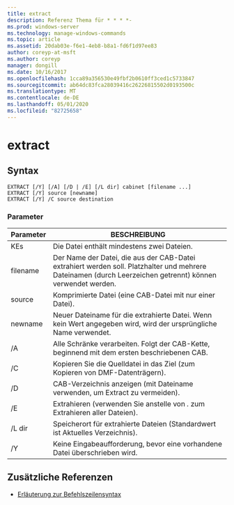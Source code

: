 ```yaml
---
title: extract
description: Referenz Thema für * * * *-
ms.prod: windows-server
ms.technology: manage-windows-commands
ms.topic: article
ms.assetid: 20dab03e-f6e1-4eb8-b8a1-fd6f1d97ee83
author: coreyp-at-msft
ms.author: coreyp
manager: dongill
ms.date: 10/16/2017
ms.openlocfilehash: 1cca89a356530e49fbf2b0610ff3ced1c5733847
ms.sourcegitcommit: ab64dc83fca28039416c26226815502d0193500c
ms.translationtype: MT
ms.contentlocale: de-DE
ms.lasthandoff: 05/01/2020
ms.locfileid: "82725658"
---
```

# <a name="extract"></a>extract



## <a name="syntax"></a>Syntax

```
EXTRACT [/Y] [/A] [/D | /E] [/L dir] cabinet [filename ...]
EXTRACT [/Y] source [newname]
EXTRACT [/Y] /C source destination
```

### <a name="parameters"></a>Parameter

|Parameter|BESCHREIBUNG|
|---------|-----------|
|KEs|Die Datei enthält mindestens zwei Dateien.|
|filename|Der Name der Datei, die aus der CAB-Datei extrahiert werden soll. Platzhalter und mehrere Dateinamen (durch Leerzeichen getrennt) können verwendet werden.|
|source|Komprimierte Datei (eine CAB-Datei mit nur einer Datei).|
|newname|Neuer Dateiname für die extrahierte Datei. Wenn kein Wert angegeben wird, wird der ursprüngliche Name verwendet.|
|/A|Alle Schränke verarbeiten. Folgt der CAB-Kette, beginnend mit dem ersten beschriebenen CAB.|
|/C|Kopieren Sie die Quelldatei in das Ziel (zum Kopieren von DMF-Datenträgern).|
|/D|CAB-Verzeichnis anzeigen (mit Dateiname verwenden, um Extract zu vermeiden).|
|/E|Extrahieren (verwenden Sie anstelle von *.* zum Extrahieren aller Dateien).|
|/L dir|Speicherort für extrahierte Dateien (Standardwert ist Aktuelles Verzeichnis).|
|/Y|Keine Eingabeaufforderung, bevor eine vorhandene Datei überschrieben wird.|

## <a name="additional-references"></a>Zusätzliche Referenzen

- [Erläuterung zur Befehlszeilensyntax](command-line-syntax-key.md)